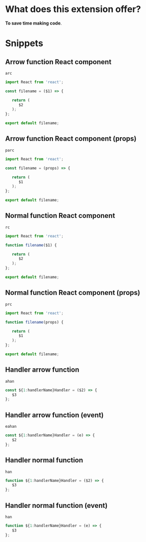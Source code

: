 # What does this extension offer?

**To save time making code**.

# Snippets

## Arrow function React component
`arc`
```JavaScript
import React from 'react';

const filename = ($1) => {

   return (
      $2
   );
};

export default filename;
```

## Arrow function React component (props)
`parc`
```JavaScript
import React from 'react';

const filename = (props) => {

   return (
      $1
   );
};

export default filename;
```

## Normal function React component
`rc`
```JavaScript
import React from 'react';

function filename($1) {

   return (
      $2
   );
};

export default filename;
```

## Normal function React component (props)
`prc`
```JavaScript
import React from 'react';

function filename(props) {

   return (
      $1
   );
};

export default filename;
```

## Handler arrow function
`ahan`
```JavaScript
const ${1:handlerName}Handler = ($2) => {
   $3
};
```

## Handler arrow function (event)
`eahan`
```JavaScript
const ${1:handlerName}Handler = (e) => {
   $2
};
```

## Handler normal function
`han`
```JavaScript
function ${1:handlerName}Handler = ($2) => {
   $3
};
```

## Handler normal function (event)
`han`
```JavaScript
function ${1:handlerName}Handler = (e) => {
   $3
};
```